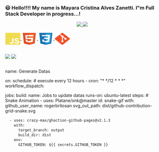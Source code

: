 ### 😃 Hello!!!! My name is Mayara Cristina Alves Zanetti. I"m Full Stack Developer in progress...! <br />

<div align="center">
  <a href="https://github.com/MayaraCristinaAlvesZanetti">
  <img height="180em" src="https://github-readme-stats.vercel.app/api?username=MayaraCristinaAlvesZanetti&show_icons=true&theme=dracula&include_all_commits=true&count_private=true"/>
  <img height="180em" src="https://github-readme-stats.vercel.app/api/top-langs/?username=MayaraCristinaAlvesZanetti&layout=compact&langs_count=7&theme=dracula"/>
  </div>
  
<div style="display: inline_block"><br>
  <img align="center" alt="Mayara-js" height="40" width="50" src="https://raw.githubusercontent.com/devicons/devicon/master/icons/javascript/javascript-plain.svg">
  <img align="center" alt="Mayara-HTML5" height="40" width="50" src="https://raw.githubusercontent.com/devicons/devicon/master/icons/html5/html5-original.svg">
  <img align="center" alt="Mayara-CSS" height="40" width="50" src="https://raw.githubusercontent.com/devicons/devicon/master/icons/css3/css3-original.svg">
  <img align="center" alt="Mayara-CSS" height="40" width="50" src="https://raw.githubusercontent.com/devicons/devicon/master/icons/git/git-original.svg">
  </div>
  
  ##
  
 <div> 
 <a href="https://instagram.com/mayc_alves" target="_blank"><img src="https://img.shields.io/badge/-Instagram-%23E4405F?style=for-the-badge&logo=instagram&logoColor=white" target="_blank"></a>
 <a href="https://www.linkedin.com/in/mayara-cristina-alves-zanetti-b21a561b9/" target="_blank"><img src="https://img.shields.io/badge/-LinkedIn-%230077B5?style=for-the-badge&logo=linkedin&logoColor=white" target="_blank"></a>
 </div>
  
  ##
  
  name: Generate Datas

on:
  schedule: # execute every 12 hours
    - cron: "* */12 * * *"
  workflow_dispatch:

jobs:
  build:
    name: Jobs to update datas
    runs-on: ubuntu-latest
    steps:
      # Snake Animation
      - uses: Platane/snk@master
        id: snake-gif
        with:
          github_user_name: rogerbritosan
          svg_out_path: dist/github-contribution-grid-snake.svg

      - uses: crazy-max/ghaction-github-pages@v2.1.3
        with:
          target_branch: output
          build_dir: dist
        env:
          GITHUB_TOKEN: ${{ secrets.GITHUB_TOKEN }}
  
